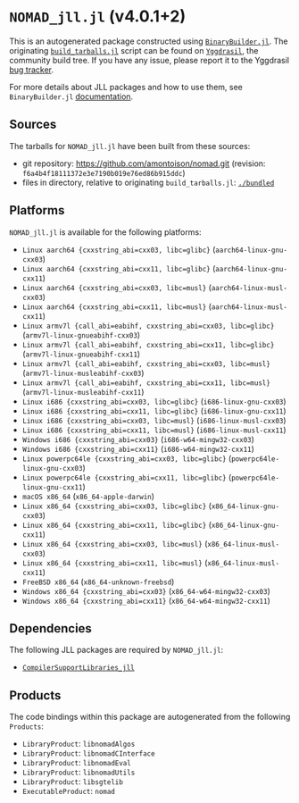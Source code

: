 # `NOMAD_jll.jl` (v4.0.1+2)

This is an autogenerated package constructed using [`BinaryBuilder.jl`](https://github.com/JuliaPackaging/BinaryBuilder.jl). The originating [`build_tarballs.jl`](https://github.com/JuliaPackaging/Yggdrasil/blob/c3fb912d1be8e03982a69cd57a98d3ce8017c53b/N/NOMAD/build_tarballs.jl) script can be found on [`Yggdrasil`](https://github.com/JuliaPackaging/Yggdrasil/), the community build tree.  If you have any issue, please report it to the Yggdrasil [bug tracker](https://github.com/JuliaPackaging/Yggdrasil/issues).

For more details about JLL packages and how to use them, see `BinaryBuilder.jl` [documentation](https://juliapackaging.github.io/BinaryBuilder.jl/dev/jll/).

## Sources

The tarballs for `NOMAD_jll.jl` have been built from these sources:

* git repository: https://github.com/amontoison/nomad.git (revision: `f6a4b4f18111372e3e7190b019e76ed86b915ddc`)
* files in directory, relative to originating `build_tarballs.jl`: [`./bundled`](https://github.com/JuliaPackaging/Yggdrasil/tree/c3fb912d1be8e03982a69cd57a98d3ce8017c53b/N/NOMAD/bundled)

## Platforms

`NOMAD_jll.jl` is available for the following platforms:

* `Linux aarch64 {cxxstring_abi=cxx03, libc=glibc}` (`aarch64-linux-gnu-cxx03`)
* `Linux aarch64 {cxxstring_abi=cxx11, libc=glibc}` (`aarch64-linux-gnu-cxx11`)
* `Linux aarch64 {cxxstring_abi=cxx03, libc=musl}` (`aarch64-linux-musl-cxx03`)
* `Linux aarch64 {cxxstring_abi=cxx11, libc=musl}` (`aarch64-linux-musl-cxx11`)
* `Linux armv7l {call_abi=eabihf, cxxstring_abi=cxx03, libc=glibc}` (`armv7l-linux-gnueabihf-cxx03`)
* `Linux armv7l {call_abi=eabihf, cxxstring_abi=cxx11, libc=glibc}` (`armv7l-linux-gnueabihf-cxx11`)
* `Linux armv7l {call_abi=eabihf, cxxstring_abi=cxx03, libc=musl}` (`armv7l-linux-musleabihf-cxx03`)
* `Linux armv7l {call_abi=eabihf, cxxstring_abi=cxx11, libc=musl}` (`armv7l-linux-musleabihf-cxx11`)
* `Linux i686 {cxxstring_abi=cxx03, libc=glibc}` (`i686-linux-gnu-cxx03`)
* `Linux i686 {cxxstring_abi=cxx11, libc=glibc}` (`i686-linux-gnu-cxx11`)
* `Linux i686 {cxxstring_abi=cxx03, libc=musl}` (`i686-linux-musl-cxx03`)
* `Linux i686 {cxxstring_abi=cxx11, libc=musl}` (`i686-linux-musl-cxx11`)
* `Windows i686 {cxxstring_abi=cxx03}` (`i686-w64-mingw32-cxx03`)
* `Windows i686 {cxxstring_abi=cxx11}` (`i686-w64-mingw32-cxx11`)
* `Linux powerpc64le {cxxstring_abi=cxx03, libc=glibc}` (`powerpc64le-linux-gnu-cxx03`)
* `Linux powerpc64le {cxxstring_abi=cxx11, libc=glibc}` (`powerpc64le-linux-gnu-cxx11`)
* `macOS x86_64` (`x86_64-apple-darwin`)
* `Linux x86_64 {cxxstring_abi=cxx03, libc=glibc}` (`x86_64-linux-gnu-cxx03`)
* `Linux x86_64 {cxxstring_abi=cxx11, libc=glibc}` (`x86_64-linux-gnu-cxx11`)
* `Linux x86_64 {cxxstring_abi=cxx03, libc=musl}` (`x86_64-linux-musl-cxx03`)
* `Linux x86_64 {cxxstring_abi=cxx11, libc=musl}` (`x86_64-linux-musl-cxx11`)
* `FreeBSD x86_64` (`x86_64-unknown-freebsd`)
* `Windows x86_64 {cxxstring_abi=cxx03}` (`x86_64-w64-mingw32-cxx03`)
* `Windows x86_64 {cxxstring_abi=cxx11}` (`x86_64-w64-mingw32-cxx11`)

## Dependencies

The following JLL packages are required by `NOMAD_jll.jl`:

* [`CompilerSupportLibraries_jll`](https://github.com/JuliaBinaryWrappers/CompilerSupportLibraries_jll.jl)

## Products

The code bindings within this package are autogenerated from the following `Products`:

* `LibraryProduct`: `libnomadAlgos`
* `LibraryProduct`: `libnomadCInterface`
* `LibraryProduct`: `libnomadEval`
* `LibraryProduct`: `libnomadUtils`
* `LibraryProduct`: `libsgtelib`
* `ExecutableProduct`: `nomad`

